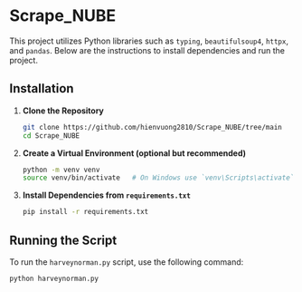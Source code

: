 # Scrape_NUBE

This project utilizes Python libraries such as `typing`, `beautifulsoup4`, `httpx`, and `pandas`. Below are the instructions to install dependencies and run the project.

## Installation

1. **Clone the Repository**
    ```bash
    git clone https://github.com/hienvuong2810/Scrape_NUBE/tree/main
    cd Scrape_NUBE
    ```

2. **Create a Virtual Environment (optional but recommended)**
    ```bash
    python -m venv venv
    source venv/bin/activate   # On Windows use `venv\Scripts\activate`
    ```

3. **Install Dependencies from `requirements.txt`**
    ```bash
    pip install -r requirements.txt
    ```

## Running the Script

To run the `harveynorman.py` script, use the following command:

```bash
python harveynorman.py
